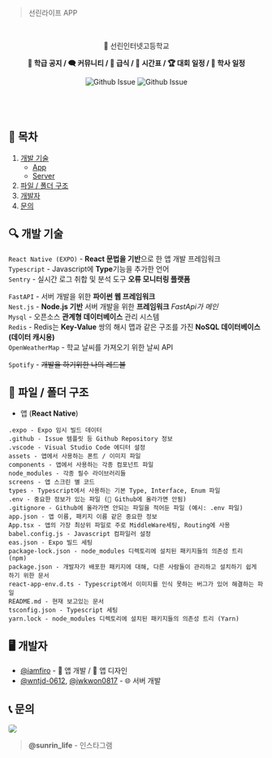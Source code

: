 > 선린라이프 APP


<br/>
<p align="center">🏫 선린인터넷고등학교</p>
<p align="center"><b>📢 학급 공지 / 🗨️ 커뮤니티 / 🍤 급식 / 📅 시간표 / 🏆 대회 일정 / 📆 학사 일정</b></p>

<div align="center">

![Github Issue](https://img.shields.io/github/issues/sunrin-life/app)
![Github Issue](https://img.shields.io/github/issues-pr/sunrin-life/app)

</div>

<div style="height: 40px">ㅤ</div>

## 📄 목차
1. [개발 기술](#tech)
    - [App](#tech)
    - [Server](#tech-server)
2. [파일 / 폴더 구조](#folder)
2. [개발자](#developer)
3. [문의](#contact)

## 🔍 개발 기술 <a id="tech"></a>
`React Native (EXPO)` - **React 문법을 기반**으로 한 앱 개발 프레임워크<br/>
`Typescript` - Javascript에 **Type**기능을 추가한 언어<br/>
`Sentry` - 실시간 로그 취합 및 분석 도구 **오류 모니터링 플랫폼**<br/>

<a id="#tech-server"></a>
`FastAPI` - 서버 개발을 위한 **파이썬 웹 프레임워크**<br/>
`Nest.js` - **Node.js 기반** 서버 개발을 위한 **프레임워크** *FastApi가 메인*<br/>
`Mysql` - 오픈소스 **관계형 데이터베이스** 관리 시스템<br/>
`Redis` - Redis는 **Key-Value** 쌍의 해시 맵과 같은 구조를 가진 **NoSQL 데이터베이스 (데이터 캐시용)**<br/>
`OpenWeatherMap` - 학교 날씨를 가져오기 위한 날씨 API<br/>

`Spotify` - ~~개발을 하기위한 나의 레드불~~

## 📂 파일 / 폴더 구조 <a id="folder"></a>
- 앱 (**React Native**)
```
.expo - Expo 임시 빌드 데이터
.github - Issue 템플릿 등 Github Repository 정보
.vscode - Visual Studio Code 에디터 설정
assets - 앱에서 사용하는 폰트 / 이미지 파일
components - 앱에서 사용하는 각종 컴포넌트 파일
node_modules - 각종 필수 라이브러리들
screens - 앱 스크린 별 코드
types - Typescript에서 사용하는 기본 Type, Interface, Enum 파일
.env - 중요한 정보가 있는 파일 (🚫 Github에 올라가면 안됨)
.gitignore - Github에 올라가면 안되는 파일을 적어둔 파일 (예시: .env 파일)
app.json - 앱 이름, 패키지 이름 같은 중요한 정보
App.tsx - 앱의 가장 최상위 파일로 주로 MiddleWare세팅, Routing에 사용
babel.config.js - Javascript 컴파일러 설정
eas.json - Expo 빌드 세팅
package-lock.json - node_modules 디렉토리에 설치된 패키지들의 의존성 트리 (npm)
package.json - 개발자가 배포한 패키지에 대해, 다른 사람들이 관리하고 설치하기 쉽게 하기 위한 문서
react-app-env.d.ts - Typescript에서 이미지를 인식 못하는 버그가 있어 해결하는 파일
README.md - 현재 보고있는 문서
tsconfig.json - Typescript 세팅
yarn.lock - node_modules 디렉토리에 설치된 패키지들의 의존성 트리 (Yarn)
```

## 🖥️ 개발자 <a id="developer"></a>
- <a href="github.com/iamfiro">@iamfiro</a> - 📱 앱 개발 / 🎨 앱 디자인
- <a href="github.com/wntjd-0612">@wntjd-0612</a>, <a href="github.com/wntjd-0612">@jwkwon0817</a>  - 🌐 서버 개발

## 📞 문의 <a id="contact"></a>
<a href="https://www.instagram.com/sunrin_life/"><img style="border-radius: 4px" src="https://img.shields.io/badge/Instagram-E4405F?style=flat-square&logo=Instagram&logoColor=white&link=https://www.instagram.com/sunrin_life/"/></a>
> **@sunrin_life** - 인스타그램
